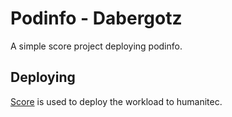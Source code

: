 # Podinfo - Dabergotz

A simple score project deploying podinfo.

## Deploying

[Score](https://score.dev/) is used to deploy the workload to humanitec.

